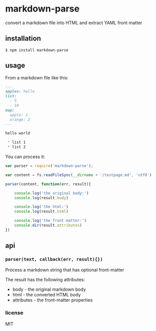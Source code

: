markdown-parse
==============

convert a markdown file into HTML and extract YAML front matter

## installation

```
$ npm install markdown-parse
```

## usage

From a markdown file like this:

```markdown
---
apples: hello
list:
  - 5
  - 10
map:
  apple: 1
  orange: 2
---

hello world

 * list 1
 * list 2
```

You can process it:

```js
var parser = require('markdown-parse');

var content = fs.readFileSync(__dirname + '/testpage.md', 'utf8')	

parser(content, function(err, result){

	console.log('the original body:')
	console.log(result.body)

	console.log('the html:')
	console.log(result.html)

	console.log('the front matter:')
	console.dir(result.attributes)
})
```

## api

### `parser(text, callback(err, result){})`

Process a markdown string that has optional front-matter

The result has the following attributes:

 * body - the original markdown body
 * html - the converted HTML body
 * attributes - the front-matter properties

### license

MIT